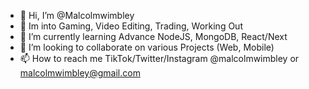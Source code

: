 - 👋 Hi, I’m @Malcolmwimbley
- 👀 Im into Gaming, Video Editing, Trading, Working Out
- 🌱 I’m currently learning Advance NodeJS, MongoDB, React/Next
- 💞️ I’m looking to collaborate on various Projects (Web, Mobile)
- 📫 How to reach me TikTok/Twitter/Instagram @malcolmwimbley or malcolmwimbley@gmail.com

<!---
Malcolmwimbley/Malcolmwimbley is a ✨ special ✨ repository because its `README.md` (this file) appears on your GitHub profile.
You can click the Preview link to take a look at your changes.
--->
